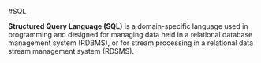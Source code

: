 #SQL
**Structured Query Language (SQL)** is a domain-specific language used in programming and designed for managing data held in a relational database management system (RDBMS), or for stream processing in a relational data stream management system (RDSMS).
